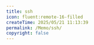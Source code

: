 ```yaml
---
title: ssh
icon: fluent:remote-16-filled
createTime: 2025/05/21 11:13:39
permalink: /Memo/ssh/
copyright: false
---
```

